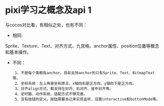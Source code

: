# pixi学习之概念及api 1

与cocos对比看，有相似之处，也有不同：

 - 相同:

Sprite、Texture、Text、对齐方式、九宫格、anchor属性、position位置等概念和基本操作。

 - 不同：
 
        1、不是每个类都有anchor，目前支持anchor的只有Sprite、Text、BitmapText等。
        2、坐标系统：左上角是坐标原点，x轴向右是正方向，y轴向下是正方向。
        3、对齐align方式，都支持左对齐、右对齐、居中对齐等。
        4、定时器、动作系统、适配方式不够完善。
        5、没有按钮的定义，按钮需要自己来实现监听，设置interactive和buttonMode等。
